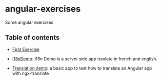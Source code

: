 # angular-exercises
Some angular exercises

## Table of contents

* [First Exercise](https://github.com/MiyuHmt/angular-exercises/tree/master/first-exercise)
* [i18nDemo](https://github.com/MiyuHmt/angular-exercises/tree/master/i18nDemo): i18n Demo is a server side app tranlate in french and english.

* [Translation demo](https://github.com/MiyuHmt/angular-exercises/tree/master/translation-demo): a basic app to test how to translate an Angular app with ngx-translate